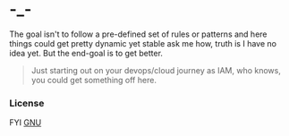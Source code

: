# -_-

The goal isn't to follow a pre-defined set of rules or patterns and here things could get pretty dynamic yet stable ask me how, truth is I have no idea yet. But the end-goal is to get better. 
> Just starting out on your devops/cloud journey as IAM, who knows, you could get something off here.

### License
FYI [GNU](https://github.com/philemonnwanne/-_-/blob/main/LICENSE)
